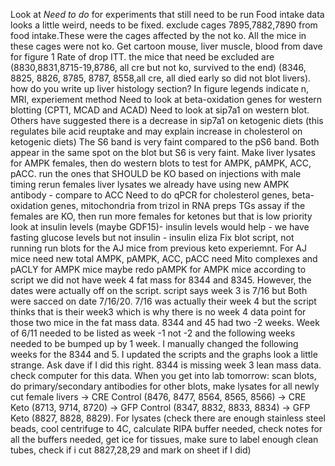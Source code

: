 Look at *Need to do* for experiments that still need to be run
Food intake data looks a little weird, needs to be fixed. exclude cages 7895,7882,7890 from food intake.These were the cages affected by the not ko. All the mice in these cages were not ko. 
Get cartoon mouse, liver muscle, blood from dave for figure 1
Rate of drop ITT. 
the mice that need be excluded are (8830,8831,8715-19,8786, all cre but not ko, survived to the end) (8346, 8825, 8826, 8785, 8787, 8558,all cre, all died early so did not blot livers). 
how do you write up liver histology section?
In figure legends indicate n, MRI, experiement method
Need to look at beta-oxidation genes for western blotting (CPT1, MCAD and ACAD)
Need to look at sip7a1 on western blot. Others have suggested there is a decrease in sip7a1 on ketogenic diets (this regulates bile acid reuptake and may explain increase in cholesterol on ketogenic diets)
The S6 band is very faint compared to the pS6 band. Both appear in the same spot on the blot but S6 is very faint. 
Make liver lysates for AMPK females, then do western blots to test for AMPK, pAMPK, ACC, pACC. run the ones that SHOULD be KO based on injections with male timing
rerun females liver lysates we already have using new AMPK antibody - compare to ACC 
Need to do qPCR for cholesterol genes, beta-oxidation genes, mitochondria from trizol in RNA preps
TGs assay
if the females are KO, then run more females for ketones but that is low priority 
look at insulin levels (maybe GDF15)- insulin levels would help - we have fasting glucose levels but not insulin - insulin eliza 
Fix blot script, not running
run blots for the AJ mice from previous keto experiemnt. For AJ mice need new total AMPK, pAMPK, ACC, pACC
need Mito complexes and pACLY for AMPK mice
maybe redo pAMPK for AMPK mice
according to script we did not have week 4 fat mass for 8344 and 8345. However, the dates were actually off on the script. script says week 3 is 7/16 but Both were sacced on date 7/16/20. 7/16 was actually their week 4 but the script thinks that is their week3 which is why there is no week 4 data point for those two mice in the fat mass data. 8344 and 45 had two -2 weeks. Week of 6/11 needed to be listed as week -1 not -2 and the following weeks needed to be bumped up by 1 week. I manually changed the following weeks for the 8344 and 5. I updated the scripts and the graphs look a little strange. Ask dave if I did this right.
8344 is missing week 3 lean mass data. check computer for this data.
When you get into lab tomorrow: scan blots, do primary/secondary antibodies for other blots, make lysates for all newly cut female livers -> CRE Control (8476, 8477, 8564, 8565, 8566) -> CRE Keto (8713, 9714, 8720) -> GFP Control (8347, 8832, 8833, 8834) -> GFP Keto (8827, 8828, 8829). For lysates (check there are enough stainless steel beads, cool centrifuge to 4C, calculate RIPA buffer needed, check notes for all the buffers needed, get ice for tissues, make sure to label enough clean tubes, check if i cut 8827,28,29 and mark on sheet if I did)